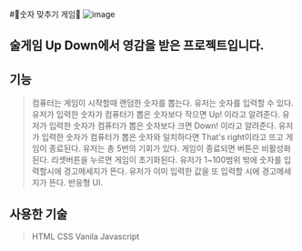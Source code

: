 #🔢숫자 맞추기 게임🔢
![image](https://github.com/user-attachments/assets/24cc1809-4b57-4097-bcce-559b7b98aa44)
## 술게임 Up Down에서 영감을 받은 프로젝트입니다.

## 기능
> 컴퓨터는 게임이 시작할때 랜덤한 숫자를 뽑는다.
> 유저는 숫자를 입력할 수 있다.
> 유저가 입력한 숫자가 컴퓨터가 뽑은 숫자보다 작으면 Up! 이라고 알려준다.
> 유저가 입력한 숫자가 컴퓨터가 뽑은 숫자보다 크면 Down! 이라고 알려준다.
> 유저가 입력한 숫자가 컴퓨터가 뽑은 숫자와 일치하다면 That's right이라고 뜨고 게임이 종료된다.
> 유저는 총 5번의 기회가 있다.
> 게임이 종료되면 버튼은 비활성화된다.
> 리셋버튼을 누르면 게임이 초기화된다.
> 유저가 1~100범위 밖에 숫자를 입력할시에 경고메세지가 뜬다.
> 유저가 이미 입력한 값을 또 입력할 시에 경고메세지가 뜬다.
> 반응형 UI.

## 사용한 기술
> HTML
> CSS
> Vanila Javascript
